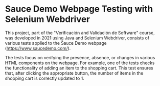 # Sauce Demo Webpage Testing with Selenium Webdriver

This project, part of the "Verificación and Validación de Software" course, was developed in 2021 using Java and Selenium Webdriver, consists of various tests applied to the Sauce Demo webpage (https://www.saucedemo.com/).

The tests focus on verifying the presence, absence, or changes in various HTML components on the webpage. For example, one of the tests checks the functionality of 
adding an item to the shopping cart. This test ensures that, after clicking the appropriate button, the number of items in the shopping cart is correctly updated to 1.
